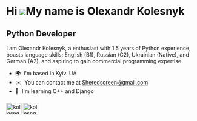 Hi ![](https://user-images.githubusercontent.com/18350557/176309783-0785949b-9127-417c-8b55-ab5a4333674e.gif)My name is Olexandr Kolesnyk
=========================================================================================================================================

Python Developer
----------------

I am Olexandr Kolesnyk, a enthusiast with 1.5 years of Python experience, boasts language skills: English (B1), Russian (C2), Ukrainian (Native), and German (A2), and aspiring to gain commercial programming expertise

*   🌍  I'm based in Kyiv. UA
*   ✉️  You can contact me at [Sheredscreen@gmail.com](mailto:Sheredscreen@gmail.com)
*   🧠  I'm learning C++ and Django
<h3 align="left"></h3>
<p align="left">
<a href="https://instagram.com/kolesnqk" target="blank"><img align="center" src="https://raw.githubusercontent.com/rahuldkjain/github-profile-readme-generator/master/src/images/icons/Social/instagram.svg" alt="kolesnqk" height="30" width="40" /></a>
<a href="https://www.leetcode.com/kolesnqk" target="blank"><img align="center" src="https://raw.githubusercontent.com/rahuldkjain/github-profile-readme-generator/master/src/images/icons/Social/leet-code.svg" alt="kolesnqk" height="30" width="40" /></a>
</p>
